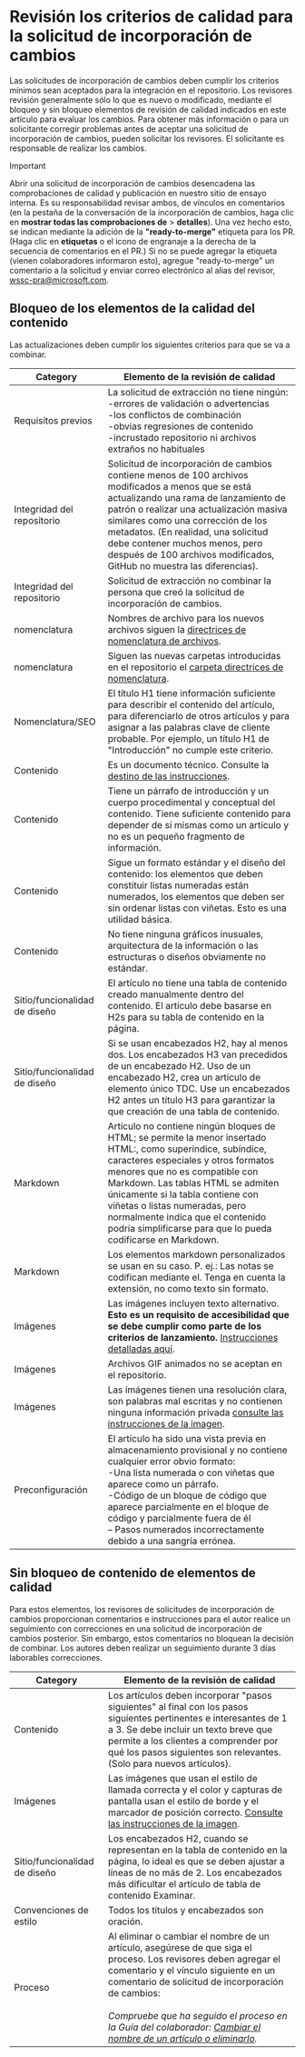 # <a name="quality-criteria-for-pull-request-review"></a>Revisión los criterios de calidad para la solicitud de incorporación de cambios

Las solicitudes de incorporación de cambios deben cumplir los criterios mínimos sean aceptados para la integración en el repositorio. Los revisores revisión generalmente sólo lo que es nuevo o modificado, mediante el bloqueo y sin bloqueo elementos de revisión de calidad indicados en este artículo para evaluar los cambios. Para obtener más información o para un solicitante corregir problemas antes de aceptar una solicitud de incorporación de cambios, pueden solicitar los revisores. El solicitante es responsable de realizar los cambios.

>[!IMPORTANT] 
>Abrir una solicitud de incorporación de cambios desencadena las comprobaciones de calidad y publicación en nuestro sitio de ensayo interna. Es su responsabilidad revisar ambos, de vínculos en comentarios \(en la pestaña de la conversación de la incorporación de cambios, haga clic en **mostrar todas las comprobaciones de** > **detalles**\). Una vez hecho esto, se indican mediante la adición de la **"ready-to-merge"** etiqueta para los PR. \(Haga clic en **etiquetas** o el icono de engranaje a la derecha de la secuencia de comentarios en el PR.) Si no se puede agregar la etiqueta \(vienen colaboradores informaron esto), agregue "ready-to-merge" un comentario a la solicitud y enviar correo electrónico al alias del revisor, wssc-pra@microsoft.com.

## <a name="blocking-content-quality-items"></a>Bloqueo de los elementos de la calidad del contenido

Las actualizaciones deben cumplir los siguientes criterios para que se va a combinar.

| Category | Elemento de la revisión de calidad |
|----------|---------------------|
|Requisitos previos| La solicitud de extracción no tiene ningún:<br>-errores de validación o advertencias<br>-los conflictos de combinación<br>-obvias regresiones de contenido<br>-incrustado repositorio ni archivos extraños no habituales|
|Integridad del repositorio |Solicitud de incorporación de cambios contiene menos de 100 archivos modificados a menos que se está actualizando una rama de lanzamiento de patrón o realizar una actualización masiva similares como una corrección de los metadatos. (En realidad, una solicitud debe contener muchos menos, pero después de 100 archivos modificados, GitHub no muestra las diferencias).|
|Integridad del repositorio| Solicitud de extracción no combinar la persona que creó la solicitud de incorporación de cambios.|
|nomenclatura |Nombres de archivo para los nuevos archivos siguen la [directrices de nomenclatura de archivos](file-names-and-locations.md).|
|nomenclatura |Siguen las nuevas carpetas introducidas en el repositorio el [carpeta directrices de nomenclatura](file-names-and-locations.md#folder-names-in-the-repo).|
|Nomenclatura/SEO|El título H1 tiene información suficiente para describir el contenido del artículo, para diferenciarlo de otros artículos y para asignar a las palabras clave de cliente probable. Por ejemplo, un título H1 de "Introducción" no cumple este criterio.|
|Contenido|Es un documento técnico. Consulte la [destino de las instrucciones](content-channel-guidance.md).|
|Contenido|Tiene un párrafo de introducción y un cuerpo procedimental y conceptual del contenido. Tiene suficiente contenido para depender de sí mismas como un artículo y no es un pequeño fragmento de información.|
|Contenido| Sigue un formato estándar y el diseño del contenido: los elementos que deben constituir listas numeradas están numerados, los elementos que deben ser sin ordenar listas con viñetas. Esto es una utilidad básica.|
|Contenido| No tiene ninguna gráficos inusuales, arquitectura de la información o las estructuras o diseños obviamente no estándar.|
|Sitio/funcionalidad de diseño| El artículo no tiene una tabla de contenido creado manualmente dentro del contenido. El artículo debe basarse en H2s para su tabla de contenido en la página.|
|Sitio/funcionalidad de diseño| Si se usan encabezados H2, hay al menos dos. Los encabezados H3 van precedidos de un encabezado H2. Uso de un encabezado H2, crea un artículo de elemento único TDC. Use un encabezados H2 antes un título H3 para garantizar la que creación de una tabla de contenido.|
|Markdown| Artículo no contiene ningún bloques de HTML; se permite la menor insertado HTML:, como superíndice, subíndice, caracteres especiales y otros formatos menores que no es compatible con Markdown. Las tablas HTML se admiten únicamente si la tabla contiene con viñetas o listas numeradas, pero normalmente indica que el contenido podría simplificarse para que lo pueda codificarse en Markdown.|
|Markdown   |Los elementos markdown personalizados se usan en su caso. P. ej.: Las notas se codifican mediante el. Tenga en cuenta la extensión, no como texto sin formato.|
|Imágenes|Las imágenes incluyen texto alternativo. **Esto es un requisito de accesibilidad que se debe cumplir como parte de los criterios de lanzamiento.** [Instrucciones detalladas aquí](https://worldready.cloudapp.net/Styleguide/Read?id=2665&topicid=28349). |
|Imágenes |Archivos GIF animados no se aceptan en el repositorio.|
|Imágenes | Las imágenes tienen una resolución clara, son palabras mal escritas y no contienen ninguna información privada [consulte las instrucciones de la imagen](https://github.com/Azure/azure-content/blob/master/contributor-guide/create-images-markdown.md). |
|Preconfiguración| El artículo ha sido una vista previa en almacenamiento provisional y no contiene cualquier error obvio formato:<br>-Una lista numerada o con viñetas que aparece como un párrafo. <br> -Código de un bloque de código que aparece parcialmente en el bloque de código y parcialmente fuera de él <br>– Pasos numerados incorrectamente debido a una sangría errónea.|

## <a name="non-blocking-content-quality-items"></a>Sin bloqueo de contenido de elementos de calidad

Para estos elementos, los revisores de solicitudes de incorporación de cambios proporcionan comentarios e instrucciones para el autor realice un seguimiento con correcciones en una solicitud de incorporación de cambios posterior. Sin embargo, estos comentarios no bloquean la decisión de combinar. Los autores deben realizar un seguimiento durante 3 días laborables correcciones.

| Category | Elemento de la revisión de calidad |
|----------|---------------------|
|Contenido|Los artículos deben incorporar "pasos siguientes" al final con los pasos siguientes pertinentes e interesantes de 1 a 3. Se debe incluir un texto breve que permite a los clientes a comprender por qué los pasos siguientes son relevantes. (Solo para nuevos artículos).
|Imágenes|Las imágenes que usan el estilo de llamada correcta y el color y capturas de pantalla usan el estilo de borde y el marcador de posición correcto. [Consulte las instrucciones de la imagen](https://github.com/Azure/azure-content/blob/master/contributor-guide/create-images-markdown.md).|
|Sitio/funcionalidad de diseño|Los encabezados H2, cuando se representan en la tabla de contenido en la página, lo ideal es que se deben ajustar a líneas de no más de 2. Los encabezados más dificultar el artículo de tabla de contenido Examinar.|
|Convenciones de estilo|Todos los títulos y encabezados son oración.|
|Proceso|Al eliminar o cambiar el nombre de un artículo, asegúrese de que siga el proceso. Los revisores deben agregar el comentario y el vínculo siguiente en un comentario de solicitud de incorporación de cambios:<br><br>*Compruebe que ha seguido el proceso en la Guía del colaborador: [Cambiar el nombre de un artículo o eliminarlo](rename-or-retire.md).*|
